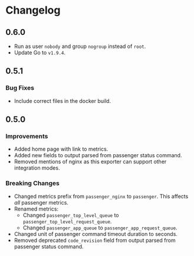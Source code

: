 # Changelog

## 0.6.0

* Run as user `nobody` and group `nogroup` instead of `root`.
* Update Go to `v1.9.4`.

## 0.5.1

### Bug Fixes
* Include correct files in the docker build.

## 0.5.0

### Improvements
* Added home page with link to metrics.
* Added new fields to output parsed from passenger status command.
* Removed mentions of nginx as this exporter can support other integration modes.

### Breaking Changes
* Changed metrics prefix from `passenger_nginx` to `passenger`. This affects _all_ passenger metrics.
* Renamed metrics:
  * Changed `passenger_top_level_queue` to `passenger_top_level_request_queue`.
  * Changed `passenger_app_queue` to `passenger_app_request_queue`.
* Changed unit of passenger command timeout duration to seconds.
* Removed deprecated `code_revision` field from output parsed from passenger status command.
